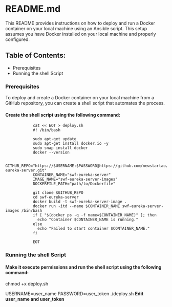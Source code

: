 README.md
=========

This README provides instructions on how to deploy and run a Docker container on your local machine using an Ansible script. This setup assumes you have Docker installed on your local machine and properly configured.

## Table of Contents:

* Prerequisites
* Running the shell Script

### Prerequisites

To deploy and create a Docker container on your local machine from a GitHub repository, you can create a shell script that automates the process.

#### Create the shell script using the following command:

				cat << EOT > deploy.sh
				#! /bin/bash
				
				sudo apt-get update
				sudo apt-get install docker.io -y
				sudo snap install docker
				docker --version
				
				GITHUB_REPO="https://$USERNAME:$PASSWORD@https://github.com/newstartao/swf-eureka-server.git"
				CONTAINER_NAME="swf-eureka-server"
				IMAGE_NAME="swf-eureka-server-images"
				DOCKERFILE_PATH="path/to/Dockerfile"
				
				git clone $GITHUB_REPO
				cd swf-eureka-server
				docker build -t swf-eureka-server-image .
				docker run -itd --name $CONTAINER_NAME swf-eureka-server-images /bin/bash
				if [ "$(docker ps -q -f name=$CONTAINER_NAME)" ]; then
				  echo "Container $CONTAINER_NAME is running."
				else
				  echo "Failed to start container $CONTAINER_NAME."
				fi
				
				EOT


### Running the shell Script

#### Make it execute permissions and run the shell script using the following command:

chmod +x deploy.sh

USERNAME=user_name PASSWORD=user_token ./deploy.sh      **Edit user_name and user_token**


			


